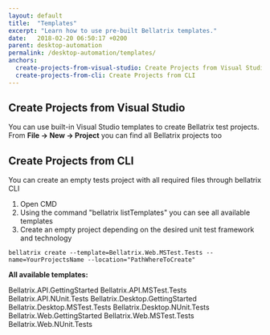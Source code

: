 ```yaml
---
layout: default
title:  "Templates"
excerpt: "Learn how to use pre-built Bellatrix templates."
date:   2018-02-20 06:50:17 +0200
parent: desktop-automation
permalink: /desktop-automation/templates/
anchors:
  create-projects-from-visual-studio: Create Projects from Visual Studio
  create-projects-from-cli: Create Projects from CLI
---
```

Create Projects from Visual Studio
----------------------------------
You can use built-in Visual Studio templates to create Bellatrix test projects.
From **File -> New -> Project** you can find all Bellatrix projects too

Create Projects from CLI
------------------------
You can create an empty tests project with all required files through bellatrix CLI
1. Open CMD
2. Using the command "bellatrix listTemplates" you can see all available templates 
3. Create an empty project depending on the desired unit test framework and technology

```
bellatrix create --template=Bellatrix.Web.MSTest.Tests --name=YourProjectsName --location="PathWhereToCreate"
```

**All available templates:**

Bellatrix.API.GettingStarted
Bellatrix.API.MSTest.Tests
Bellatrix.API.NUnit.Tests
Bellatrix.Desktop.GettingStarted
Bellatrix.Desktop.MSTest.Tests
Bellatrix.Desktop.NUnit.Tests
Bellatrix.Web.GettingStarted
Bellatrix.Web.MSTest.Tests
Bellatrix.Web.NUnit.Tests